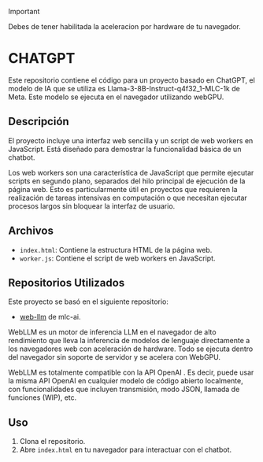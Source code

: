 > [!IMPORTANT]
> Debes de tener habilitada la aceleracion por hardware de tu navegador.

# CHATGPT

Este repositorio contiene el código para un proyecto basado en ChatGPT, el modelo de IA que se utiliza es Llama-3-8B-Instruct-q4f32_1-MLC-1k de Meta.
Este modelo se ejecuta en el navegador utilizando webGPU.

## Descripción

El proyecto incluye una interfaz web sencilla y un script de web workers en JavaScript. Está diseñado para demostrar la funcionalidad básica de un chatbot.

Los web workers son una característica de JavaScript que permite ejecutar scripts en segundo plano, separados del hilo principal de ejecución de la página web. Esto es particularmente útil en proyectos que requieren la realización de tareas intensivas en computación o que necesitan ejecutar procesos largos sin bloquear la interfaz de usuario.

## Archivos

- `index.html`: Contiene la estructura HTML de la página web.
- `worker.js`: Contiene el script de web workers en JavaScript.

## Repositorios Utilizados

Este proyecto se basó en el siguiente repositorio:
- [web-llm](https://github.com/mlc-ai/web-llm/tree/main) de mlc-ai.

WebLLM es un motor de inferencia LLM en el navegador de alto rendimiento que lleva la inferencia de modelos de lenguaje directamente a los navegadores web con aceleración de hardware. Todo se ejecuta dentro del navegador sin soporte de servidor y se acelera con WebGPU.

WebLLM es totalmente compatible con la API OpenAI . Es decir, puede usar la misma API OpenAI en cualquier modelo de código abierto localmente, con funcionalidades que incluyen transmisión, modo JSON, llamada de funciones (WIP), etc.


## Uso

1. Clona el repositorio.
2. Abre `index.html` en tu navegador para interactuar con el chatbot.
